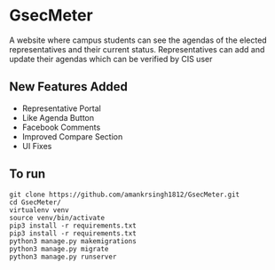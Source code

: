 # GsecMeter
A website where campus students can see the agendas of the elected representatives and their current status. Representatives can add and update their agendas which can be verified by CIS user

## New Features Added
* Representative Portal
* Like Agenda Button
* Facebook Comments
* Improved Compare Section
* UI Fixes

## To run

 ```
 git clone https://github.com/amankrsingh1812/GsecMeter.git
 cd GsecMeter/
 virtualenv venv
 source venv/bin/activate
 pip3 install -r requirements.txt
 pip3 install -r requirements.txt 
 python3 manage.py makemigrations
 python3 manage.py migrate
 python3 manage.py runserver
 ```
